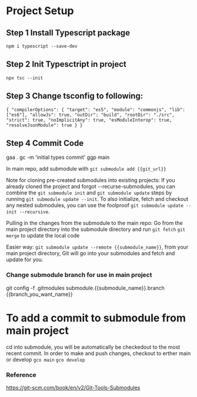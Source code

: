 # Project Setup

## Step 1 Install Typescript package
`npm i typescript --save-dev`

## Step 2 Init Typesctript in project
`npx tsc --init`

## Step 3 Change tsconfig to following:
`{
  "compilerOptions": {
    "target": "es5",
    "module": "commonjs",
    "lib": ["es6"],
    "allowJs": true,
    "outDir": "build",
    "rootDir": "./src",
    "strict": true,
    "noImplicitAny": true,
    "esModuleInterop": true,
    "resolveJsonModule": true
  }
}`

## Step 4 Commit Code
gaa .
gc -m 'initial types commit'
ggp main


In main repo, add submodule with
`git submodule add {{git_url}}`

Note for cloning pre-created submodules into existing projects:
If you already cloned the project and forgot --recurse-submodules, you can combine the `git submodule init` and `git submodule update` steps by running `git submodule update --init`. To also initialize, fetch and checkout any nested submodules, you can use the foolproof `git submodule update --init --recursive`.

Pulling in the changes from the submodule to the main repo:
Go from the main project directory into the submodule directory and run `git fetch` `git merge` to update the local code

Easier way: `git submodule update --remote {{submodule_name}}`, from your main project directory, Git will go into your submodules and fetch and update for you.

### Change submodule branch for use in main project
  git config -f .gitmodules submodule.{{submodule_name}}.branch {{branch_you_want_name}}

# To add a commit to submodule from main project
cd into submodule, you will be automatically be checkedout to the most recent commit. In order to make and push changes, checkout to erther main or develop
`gco main`
`gco develop`

### Reference
https://git-scm.com/book/en/v2/Git-Tools-Submodules


